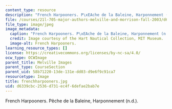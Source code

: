 ```yaml
---
content_type: resource
description: "French Harpooners. P\xEAche de la Baleine, Harponnement (n.d.)."
file: /courses/21l-705-major-authors-melville-and-morrison-fall-2003/d6339cbc2536d731ec4f6defae2bab7e_frenchharpooners.jpg
file_type: image/jpeg
image_metadata:
  caption: "French Harpooners. P\xEAche de la Baleine, Harponnement (n.d.)."
  credit: Image courtesy of the Hart Nautical Collection, MIT Museum.
  image-alt: French Harpooners.
learning_resource_types: []
license: https://creativecommons.org/licenses/by-nc-sa/4.0/
ocw_type: OCWImage
parent_title: Melville Images
parent_type: CourseSection
parent_uid: 58b71220-13de-131e-dd03-d9e6f9c91ca7
resourcetype: Image
title: frenchharpooners.jpg
uid: d6339cbc-2536-d731-ec4f-6defae2bab7e
---
```

French Harpooners. Pêche de la Baleine, Harponnement (n.d.).